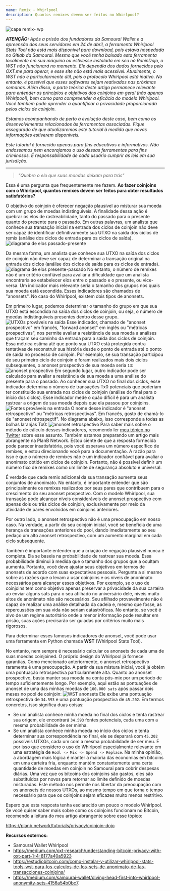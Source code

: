 ```yaml
---
name: Remix - Whirlpool
description: Quantos remixes devem ser feitos no Whirlpool?
---
```


![capa remix- wp](assets/cover.webp)

***ATENÇÃO:** Após a prisão dos fundadores da Samourai Wallet e a apreensão dos seus servidores em 24 de abril, a ferramenta Whirlpool Stats Tool não está mais disponível para download, pois estava hospedada no Gitlab da Samourai. Mesmo que você tenha baixado esta ferramenta localmente em sua máquina ou estivesse instalada em seu nó RoninDojo, o WST não funcionará no momento. Ele dependia dos dados fornecidos pelo OXT.me para operar, e esse site não está mais acessível. Atualmente, o WST não é particularmente útil, pois o protocolo Whirlpool está inativo. No entanto, é possível que esses softwares sejam reativados nas próximas semanas. Além disso, a parte teórica deste artigo permanece relevante para entender os princípios e objetivos dos coinjoins em geral (não apenas Whirlpool), bem como para compreender a eficácia do modelo Whirlpool. Você também pode aprender a quantificar a privacidade proporcionada pelos ciclos de coinjoin.*

_Estamos acompanhando de perto a evolução deste caso, bem como os desenvolvimentos relacionados às ferramentas associadas. Fique assegurado de que atualizaremos este tutorial à medida que novas informações estiverem disponíveis._

_Este tutorial é fornecido apenas para fins educativos e informativos. Não endossamos nem encorajamos o uso dessas ferramentas para fins criminosos. É responsabilidade de cada usuário cumprir as leis em sua jurisdição._

---

> *"Quebre o elo que suas moedas deixam para trás"*

Essa é uma pergunta que frequentemente me fazem. **Ao fazer coinjoins com o Whirlpool, quantos remixes devem ser feitos para obter resultados satisfatórios?**

O objetivo do coinjoin é oferecer negação plausível ao misturar sua moeda com um grupo de moedas indistinguíveis. A finalidade dessa ação é quebrar os elos de rastreabilidade, tanto do passado para o presente quanto do presente para o passado. Em outras palavras, um analista que conhece sua transação inicial na entrada dos ciclos de coinjoin não deve ser capaz de identificar definitivamente sua UTXO na saída dos ciclos de remix (análise dos ciclos de entrada para os ciclos de saída).
![diagrama de elos passado-presente](assets/pt/1.webp)

Da mesma forma, um analista que conhece sua UTXO na saída dos ciclos de coinjoin não deve ser capaz de determinar a transação original na entrada dos ciclos (análise dos ciclos de saída para os ciclos de entrada).
![diagrama de elos presente-passado](assets/pt/2.webp)
No entanto, o número de remixes não é um critério confiável para avaliar a dificuldade que um analista encontraria ao estabelecer elos entre o passado e o presente, ou vice-versa. Um indicador mais relevante seria o tamanho dos grupos nos quais sua moeda está escondida. Esses indicadores são chamados de "anonsets". No caso do Whirlpool, existem dois tipos de anonsets.

Em primeiro lugar, podemos determinar o tamanho do grupo em que sua UTXO está escondida na saída dos ciclos de coinjoin, ou seja, o número de moedas indistinguíveis presentes dentro desse grupo.
![UTXOs prováveis na saída](assets/pt/3.webp)
Esse indicador, chamado de "anonset prospectivo" em francês, "forward anonset" em inglês ou "métricas prospectivas", nos permite avaliar a resistência de sua moeda a análises que traçam seu caminho da entrada para a saída dos ciclos de coinjoin. Essa métrica estima até que ponto sua UTXO está protegida contra tentativas de reconstruir sua história desde o ponto de entrada até o ponto de saída no processo de coinjoin. Por exemplo, se sua transação participou de seu primeiro ciclo de coinjoin e foram realizados mais dois ciclos subsequentes, o anonset prospectivo de sua moeda seria `13`:
![anonset prospectivo](assets/pt/4.webp)
Em segundo lugar, outro indicador pode ser calculado para avaliar a resistência de sua moeda a uma análise do presente para o passado. Ao conhecer sua UTXO no final dos ciclos, esse indicador determina o número de transações Tx0 potenciais que poderiam ter constituído sua entrada nos ciclos de coinjoin (análise do final para o início dos ciclos). Esse indicador mede o quão difícil é para um analista rastrear a origem de sua moeda depois que ela passou por coinjoins.![Fontes prováveis na entrada](assets/pt/5.webp)
O nome desse indicador é "anonset retrospectivo" ou "métricas retrospectivas". Em francês, gosto de chamá-lo de "anonset rétrospectif". No diagrama abaixo, isso corresponde a todas as bolhas laranjas Tx0:
![anonset retrospectivo](assets/pt/6.webp)
Para saber mais sobre o método de cálculo desses indicadores, recomendo ler [meu tópico no Twitter](https://twitter.com/Loic_Pandul/status/1550850558147395585?s=20) sobre esse assunto. Também estamos preparando um artigo mais abrangente na PlanB Network.
Estou ciente de que a resposta fornecida pode parecer insatisfatória, pois você esperava um número específico de remixes, e estou direcionando você para a documentação. A razão para isso é que o número de remixes não é um indicador confiável para avaliar o anonimato obtido em ciclos de coinjoin. Portanto, não é possível definir um número fixo de remixes como um limite de segurança absoluto e universal.

É verdade que cada remix adicional da sua transação aumenta seus conjuntos de anonimato. No entanto, é importante entender que são principalmente os remixes realizados por seus pares que contribuem para o crescimento do seu anonset prospectivo. Com o modelo Whirlpool, sua transação pode alcançar níveis consideráveis de anonset prospectivo com apenas dois ou três ciclos de coinjoin, exclusivamente por meio da atividade de pares envolvidos em coinjoins anteriores.

Por outro lado, o anonset retrospectivo não é uma preocupação em nosso caso. Na verdade, a partir do seu coinjoin inicial, você se beneficia de uma herança de transações anteriores do pool, dando imediatamente ao seu pedaço um alto anonset retrospectivo, com um aumento marginal em cada ciclo subsequente.

Também é importante entender que a criação de negação plausível nunca é completa. Ela se baseia na probabilidade de rastrear sua moeda. Essa probabilidade diminui à medida que o tamanho dos grupos que a ocultam aumenta. Portanto, você deve ajustar seus objetivos em termos de anonsets de acordo com suas expectativas pessoais. Pergunte a si mesmo sobre as razões que o levam a usar coinjoins e os níveis de anonimato necessários para alcançar esses objetivos. Por exemplo, se o uso de coinjoins tem como objetivo apenas preservar a privacidade da sua carteira ao enviar alguns sats para o seu afilhado no aniversário dele, níveis muito altos de anonimato não são necessários. Seu afilhado provavelmente não é capaz de realizar uma análise detalhada da cadeia e, mesmo que fosse, as repercussões em sua vida não seriam catastróficas. No entanto, se você é alvo de um regime autoritário onde a menor informação pode resultar em prisão, suas ações precisarão ser guiadas por critérios muito mais rigorosos.

Para determinar esses famosos indicadores de anonset, você pode usar uma ferramenta em Python chamada **WST** (Whirlpool Stats Tool).

No entanto, nem sempre é necessário calcular os anonsets de cada uma de suas moedas coinjoined. O próprio design do Whirlpool já fornece garantias. Como mencionado anteriormente, o anonset retrospectivo raramente é uma preocupação. A partir da sua mistura inicial, você já obtém uma pontuação retrospectiva particularmente alta. Quanto ao anonset prospectivo, basta manter sua moeda na conta pós-mix por um período de tempo suficientemente longo. Por exemplo, aqui estão as pontuações de anonset de uma das minhas moedas de `100.000 sats` após passar dois meses no pool de coinjoin:
![WST anonsets](assets/pt/7.webp)
Ele exibe uma pontuação retrospectiva de `34.593` e uma pontuação prospectiva de `45.202`. Em termos concretos, isso significa duas coisas:
- Se um analista conhece minha moeda no final dos ciclos e tenta rastrear sua origem, ele encontrará `34.593` fontes potenciais, cada uma com a mesma probabilidade de ser minha.
- Se um analista conhece minha moeda no início dos ciclos e tenta determinar sua correspondência no final, ele se deparará com `45.202` possíveis UTXOs, cada um com a mesma probabilidade de ser meu.
É por isso que considero o uso do Whirlpool especialmente relevante em uma estratégia de `Hodl -> Mix -> Spend -> Replace`. Na minha opinião, a abordagem mais lógica é manter a maioria das economias em bitcoins em uma carteira fria, enquanto mantém constantemente uma certa quantidade de moedas em coinjoin no Samourai para cobrir despesas diárias. Uma vez que os bitcoins dos coinjoins são gastos, eles são substituídos por novos para retornar ao limite definido de moedas misturadas. Este método nos permite nos libertar da preocupação com os anonsets de nossos UTXOs, ao mesmo tempo em que torna o tempo necessário para que os coinjoins sejam eficazes muito menos restritivo.

Espero que esta resposta tenha esclarecido um pouco o modelo Whirlpool. Se você quiser saber mais sobre como os coinjoins funcionam no Bitcoin, recomendo a leitura do meu artigo abrangente sobre esse tópico: 

https://planb.network/tutorials/privacy/coinjoin-dojo

**Recursos externos:**
- Samourai Wallet Whirlpool
- https://medium.com/oxt-research/understanding-bitcoin-privacy-with-oxt-part-1-4-8177a40a5923
- https://estudiobitcoin.com/como-instalar-y-utilizar-whirlpool-stats-tools-wst-para-los-calculos-de-los-sets-de-anonimato-de-las-transacciones-coinjoins/
- https://medium.com/samourai-wallet/diving-head-first-into-whirlpool-anonymity-sets-4156a54b0bc7.
